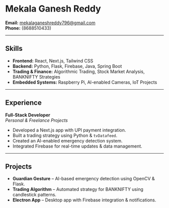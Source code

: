 # Mekala Ganesh Reddy

**Email:** mekalaganeshreddy796@gmail.com  
**Phone:** (8688510433)  

---

## Skills

- **Frontend:** React, Next.js, Tailwind CSS  
- **Backend:** Python, Flask, Firebase, Java, Spring Boot  
- **Trading & Finance:** Algorithmic Trading, Stock Market Analysis, BANKNIFTY Strategies  
- **Embedded Systems:** Raspberry Pi, AI-enabled Cameras, IoT Projects  

---

## Experience

**Full-Stack Developer**  
*Personal & Freelance Projects*  


- Developed a Next.js app with UPI payment integration.  
- Built a trading strategy using Python & `tvDatafeed`.  
- Created an AI-enabled emergency detection system.  
- Integrated Firebase for real-time updates & data management.  

---

## Projects

- **Guardian Gesture** – AI-based emergency detection using OpenCV & Flask.  
- **Trading Algorithm** – Automated strategy for BANKNIFTY using candlestick patterns.  
- **Electron App** – Desktop app with Firebase integration & notifications.  
